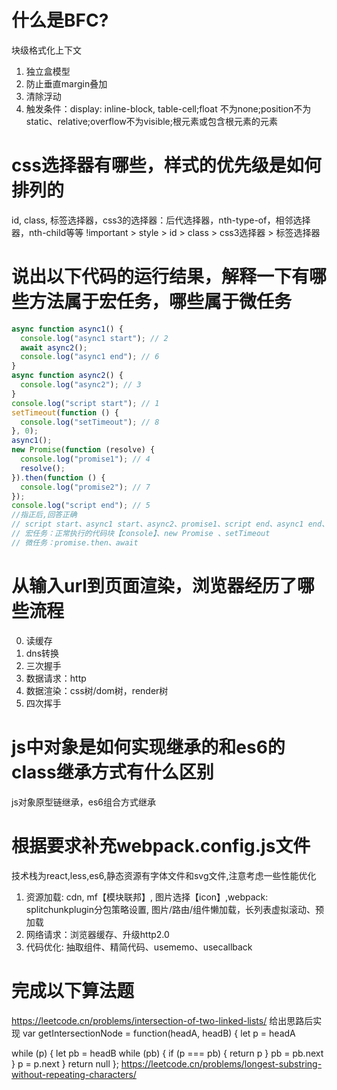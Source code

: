 # 什么是BFC?
块级格式化上下文
1. 独立盒模型
2. 防止垂直margin叠加
3. 清除浮动
4. 触发条件：display: inline-block, table-cell;float 不为none;position不为static、relative;overflow不为visible;根元素或包含根元素的元素
# css选择器有哪些，样式的优先级是如何排列的
id, class, 标签选择器，css3的选择器：后代选择器，nth-type-of，相邻选择器，nth-child等等
!important > style > id > class > css3选择器 > 标签选择器

# 说出以下代码的运行结果，解释一下有哪些方法属于宏任务，哪些属于微任务

```js
async function async1() {
  console.log("async1 start"); // 2
  await async2();
  console.log("async1 end"); // 6
}
async function async2() {
  console.log("async2"); // 3
}
console.log("script start"); // 1
setTimeout(function () {
  console.log("setTimeout"); // 8
}, 0);
async1();
new Promise(function (resolve) {
  console.log("promise1"); // 4
  resolve();
}).then(function () {
  console.log("promise2"); // 7
});
console.log("script end"); // 5
//指正后,回答正确
// script start、async1 start、async2、promise1、script end、async1 end、promise2、setTimeout
// 宏任务：正常执行的代码块【console】、new Promise 、setTimeout
// 微任务：promise.then、await
```
# 从输入url到页面渲染，浏览器经历了哪些流程
0. 读缓存
1. dns转换
2. 三次握手
3. 数据请求：http
4. 数据渲染：css树/dom树，render树
5. 四次挥手

# js中对象是如何实现继承的和es6的class继承方式有什么区别
js对象原型链继承，es6组合方式继承


# 根据要求补充webpack.config.js文件
技术栈为react,less,es6,静态资源有字体文件和svg文件,注意考虑一些性能优化
1. 资源加载: cdn, mf【模块联邦】, 图片选择【icon】,webpack: splitchunkplugin分包策略设置, 图片/路由/组件懒加载，长列表虚拟滚动、预加载
2. 网络请求：浏览器缓存、升级http2.0
3. 代码优化: 抽取组件、精简代码、usememo、usecallback
# 完成以下算法题

https://leetcode.cn/problems/intersection-of-two-linked-lists/
给出思路后实现
var getIntersectionNode = function(headA, headB) {
  let p = headA
  
  while (p) {
    let pb = headB
    while (pb) {
       if (p === pb) {
        return p
       }
       pb = pb.next
    }
    p = p.next
  }
  return null
};
https://leetcode.cn/problems/longest-substring-without-repeating-characters/